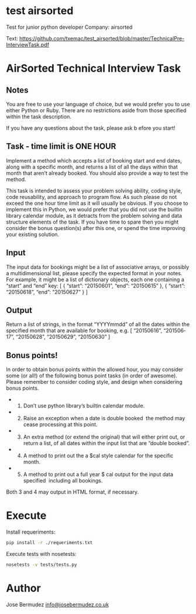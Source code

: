 # test airsorted

Test for junior python developer
Company: airsorted

Text: https://github.com/txemac/test_airsorted/blob/master/TechnicalPre-InterviewTask.pdf

# AirSorted Technical Interview Task
## Notes
You are free to use your language of choice, but we would prefer you to use either Python or Ruby. There are no restrictions aside from those specified within the task description.

If you have any questions about the task, please ask b efore you start!

## Task ‐ time limit is ONE HOUR

Implement a method which accepts a list of booking start and end dates, along with a specific month, and returns a list of all the days within that month that aren’t already booked. You should also provide a way to test the method.

This task is intended to assess your problem solving ability, coding style, code reusability, and approach to program flow. As such please do not exceed the one hour time limit as it will usually be obvious. If you choose to implement this in Python, we would prefer that you did not use the built­in library calendar module, as it detracts from the problem solving and data structure elements of the task. If you have time to spare then you might consider the bonus question(s) after this one, or spend the time improving your existing solution.

## Input
The input data for bookings might be a list of associative arrays, or possibly a multi­dimensional list, please specify the expected format in your notes. For example, it might be a list of dictionary objects, each one containing a “start” and “end” key:
  [
    {
      “start”: “2015­06­01”,
      “end”: “2015­06­15”
    },
    {
      “start”: “2015­06­18”,
      “end”: “2015­06­27”
    }
  ]

## Output
Return a list of strings, in the format “YYYY­mm­dd” of all the dates within the specified month that are available for booking, e.g.
  [
    “2015­06­16”,
    “2015­06­17”,
    “2015­06­28”,
    “2015­06­29”,
    “2015­06­30”
  ]

## Bonus points!
In order to obtain bonus points within the allowed hour, you may consider some (or all!) of the following bonus point tasks (in order of awesome). Please remember to consider coding style, and design when considering bonus points.
  - 1. Don’t use python library’s built­in calendar module.
  - 2. Raise an exception when a date is double booked ­ the method may cease processing at this point.
  - 3. An extra method (or extend the original) that will either print out, or return a list, of all dates within the input list that are “double booked”.
  - 4. A method to print out the a  $cal style calendar for the specific month.
  - 5. A method to print out a full year $  cal output for the input data specified ­ including all bookings.

Both 3 and 4 may output in HTML format, if necessary.

# Execute
Install requeriments:
```sh
pip install -r ./requeriments.txt
```

Execute tests with nosetests:
```sh
nosetests -v tests/tests.py
```


# Author
Jose Bermudez
info@josebermudez.co.uk
